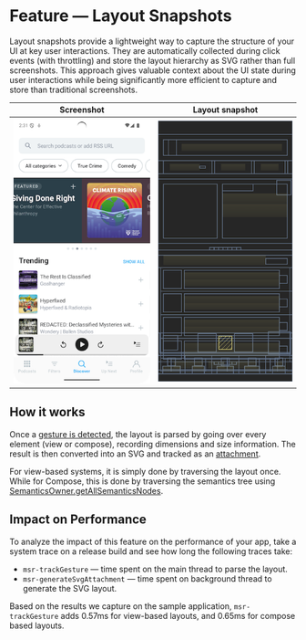 # Feature — Layout Snapshots

Layout snapshots provide a lightweight way to capture the structure of your UI at key user interactions.
They are automatically collected during click events (with throttling) and store the layout hierarchy as SVG rather than
full screenshots.
This approach gives valuable context about the UI state during user interactions while being significantly more
efficient to capture and store than traditional screenshots.

| Screenshot                                            | Layout snapshot                                  |
|-------------------------------------------------------|--------------------------------------------------|
| ![Screenshot](../images/layoutSnapshotScreenshot.png) | ![Layout Snapshot](../images/layoutSnapshot.png) |

## How it works

Once a [gesture is detected](feature_gesture_tracking.md), the layout is parsed by going over every element
(view or compose), recording dimensions and size information.
The result is then converted into an SVG and tracked as an [attachment](../../api/sdk/README.md#attachments).

For view-based systems, it is simply done by traversing the layout once.
While for Compose, this is done by traversing the semantics tree
using [SemanticsOwner.getAllSemanticsNodes](https://developer.android.com/reference/kotlin/androidx/compose/ui/semantics/package-summary#(androidx.compose.ui.semantics.SemanticsOwner).getAllSemanticsNodes(kotlin.Boolean,kotlin.Boolean)).

## Impact on Performance

To analyze the impact of this feature on the performance of your app, take a system trace on a release build and see
how long the following traces take:

* `msr-trackGesture` — time spent on the main thread to parse the layout.
* `msr-generateSvgAttachment` — time spent on background thread to generate the SVG layout.

Based on the results we capture on the sample application, `msr-trackGesture` adds 0.57ms for view-based layouts, 
and 0.65ms for compose based layouts.  